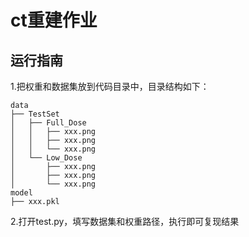 # ct重建作业

## 运行指南
1.把权重和数据集放到代码目录中，目录结构如下：
```
data
├── TestSet
│   ├── Full_Dose
│   │   ├── xxx.png
│   │   ├── xxx.png
│   │   └── xxx.png
│   └── Low_Dose
│       ├── xxx.png
│       ├── xxx.png
│       └── xxx.png
model
├── xxx.pkl
```
2.打开test.py，填写数据集和权重路径，执行即可复现结果